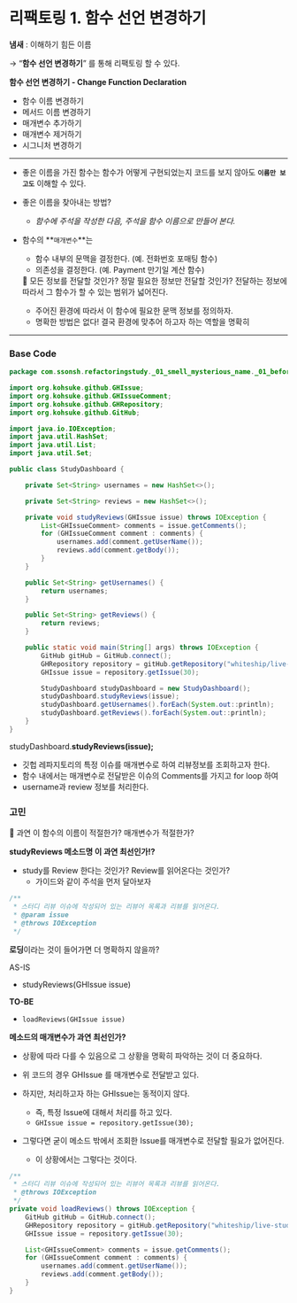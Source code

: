# 리팩토링 1. 함수 선언 변경하기

**냄새** : 이해하기 힘든 이름

→ “**함수 선언 변경하기**” 를 통해 리팩토링 할 수 있다.

**함수 선언 변경하기 - Change Function Declaration**

- 함수 이름 변경하기
- 메서드 이름 변경하기
- 매개변수 추가하기
- 매개변수 제거하기
- 시그니처 변경하기

---

- 좋은 이름을 가진 함수는 함수가 어떻게 구현되었는지 코드를 보지 않아도 **`이름만 보고도`** 이해할 수 있다.
- 좋은 이름을 찾아내는 방법?
    - *함수에 주석을 작성한 다음, 주석을 함수 이름으로 만들어 본다.*
- 함수의 **`매개변수`**는
    - 함수 내부의 문맥을 결정한다. (예. 전화번호 포매팅 함수)
    - 의존성을 결정한다. (예. Payment 만기일 계산 함수)

    <aside>
    🎈 모든 정보를 전달할 것인가? 정말 필요한 정보만 전달할 것인가?
    전달하는 정보에 따라서 그 함수가 할 수 있는 범위가 넓어진다. 

    - 주어진 환경에 따라서 이 함수에 필요한 문맥 정보를 정의하자.
    - 명확한 방법은 없다! 결국 환경에 맞추어 하고자 하는 역할을 명확히

    </aside>


---

### Base Code

```java
package com.ssonsh.refactoringstudy._01_smell_mysterious_name._01_before;

import org.kohsuke.github.GHIssue;
import org.kohsuke.github.GHIssueComment;
import org.kohsuke.github.GHRepository;
import org.kohsuke.github.GitHub;

import java.io.IOException;
import java.util.HashSet;
import java.util.List;
import java.util.Set;

public class StudyDashboard {

    private Set<String> usernames = new HashSet<>();

    private Set<String> reviews = new HashSet<>();

    private void studyReviews(GHIssue issue) throws IOException {
        List<GHIssueComment> comments = issue.getComments();
        for (GHIssueComment comment : comments) {
            usernames.add(comment.getUserName());
            reviews.add(comment.getBody());
        }
    }

    public Set<String> getUsernames() {
        return usernames;
    }

    public Set<String> getReviews() {
        return reviews;
    }

    public static void main(String[] args) throws IOException {
        GitHub gitHub = GitHub.connect();
        GHRepository repository = gitHub.getRepository("whiteship/live-study");
        GHIssue issue = repository.getIssue(30);

        StudyDashboard studyDashboard = new StudyDashboard();
        studyDashboard.studyReviews(issue);
        studyDashboard.getUsernames().forEach(System.out::println);
        studyDashboard.getReviews().forEach(System.out::println);
    }
}
```

studyDashboard.**studyReviews(issue);**

- 깃헙 레파지토리의 특정 이슈를 매개변수로 하여 리뷰정보를 조회하고자 한다.
- 함수 내에서는 매개변수로 전달받은 이슈의 Comments를 가지고 for loop 하여
- username과 review 정보를 처리한다.

### 고민

<aside>
🎈 과연 이 함수의 이름이 적절한가? 매개변수가 적절한가?

</aside>

**studyReviews 메소드명 이 과연 최선인가!?**

- study를 Review 한다는 것인가? Review를 읽어온다는 것인가?
    - 가이드와 같이 주석을 먼저 달아보자

```java
/**
 * 스터디 리뷰 이슈에 작성되어 있는 리뷰어 목록과 리뷰를 읽어온다.
 * @param issue
 * @throws IOException
 */
```

**로딩**이라는 것이 들어가면 더 명확하지 않을까?

AS-IS

- studyReviews(GHIssue issue)

**TO-BE**

- `loadReviews(GHIssue issue)`

**메소드의 매개변수가 과연 최선인가?**

- 상황에 따라 다를 수 있음으로 그 상황을 명확히 파악하는 것이 더 중요하다.
- 위 코드의 경우 GHIssue 를 매개변수로 전달받고 있다.
- 하지만, 처리하고자 하는 GHIssue는 동적이지 않다.
    - 즉, 특정 Issue에 대해서 처리를 하고 있다.
    - `GHIssue issue = repository.getIssue(30);`

- 그렇다면 굳이 메소드 밖에서 조회한 Issue를 매개변수로 전달할 필요가 없어진다.
    - 이 상황에서는 그렇다는 것이다.

```java
/**
 * 스터디 리뷰 이슈에 작성되어 있는 리뷰어 목록과 리뷰를 읽어온다.
 * @throws IOException
 */
private void loadReviews() throws IOException {
    GitHub gitHub = GitHub.connect();
    GHRepository repository = gitHub.getRepository("whiteship/live-study");
    GHIssue issue = repository.getIssue(30);

    List<GHIssueComment> comments = issue.getComments();
    for (GHIssueComment comment : comments) {
        usernames.add(comment.getUserName());
        reviews.add(comment.getBody());
    }
}
```